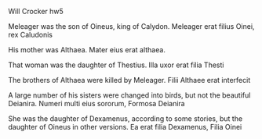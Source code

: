 Will Crocker hw5

Meleager was the son of Oineus, king of Calydon.
Meleager erat filius Oinei, rex Caludonis

His mother was Althaea.
Mater eius erat althaea.

That woman was the daughter of Thestius.
Illa uxor erat filia Thesti

The brothers of Althaea were killed by Meleager.
Filii Althaee erat interfecit 

A large number of his sisters were changed into birds, but not the beautiful Deianira.
Numeri multi eius sororum, Formosa Deianira

She was the daughter of Dexamenus, according to some stories, but the daughter of Oineus in other versions.
Ea erat filia Dexamenus, Filia Oinei 
